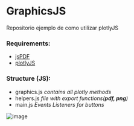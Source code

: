 # GraphicsJS
Repositorio ejemplo de como utilizar plotlyJS

### Requirements:
- [jsPDF](https://github.com/parallax/jsPDF)
- [plotlyJS](https://plotly.com/javascript/)

### Structure (JS):
- graphics.js *contains all plotly methods*
- helpers.js *file with export functions(**pdf, png**)*
- main.js *Events Listeners for buttons*


![image](https://github.com/Olstertecn11/GraphicsJS/assets/49626428/6454816b-1122-44ff-8675-e51d33bc02f8)
